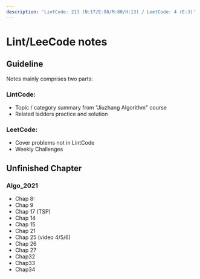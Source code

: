 ```yaml
---
description: 'LintCode: 213 (N:17/E:98/M:80/H:13) / LeetCode: 4 (E:3)'
---
```


# Lint/LeeCode notes

## Guideline 

Notes mainly comprises two parts:

### LintCode:

* Topic / category summary from "Jiuzhang Algorithm" course
* Related ladders practice and solution 

### LeetCode:

* Cover problems not in LintCode
* Weekly Challenges

## Unfinished Chapter 

### Algo\_2021

* Chap 8:
* Chap 9
* Chap 17 \(TSP\)
* Chap 14
* Chap 15
* Chap 21
* Chap 25 \(video 4/5/6\)
* Chap 26
* Chap 27
* Chap32
* Chap33
* Chap34

